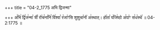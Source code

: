 +++
title = "04-2_1775 अभि द्विजन्मा"

+++
अ꣣भि꣢ द्वि꣣ज꣢न्मा꣣ त्री꣡ रो꣢च꣣ना꣣नि꣣ वि꣢श्वा꣣ र꣡जा꣢ꣳसि शुशुचा꣣नो꣡ अ꣢स्थात्। हो꣢ता꣣ य꣡जि꣢ष्ठो अ꣣पा꣢ꣳ स꣣ध꣡स्थे꣢ ॥ 04-2:1775 ॥